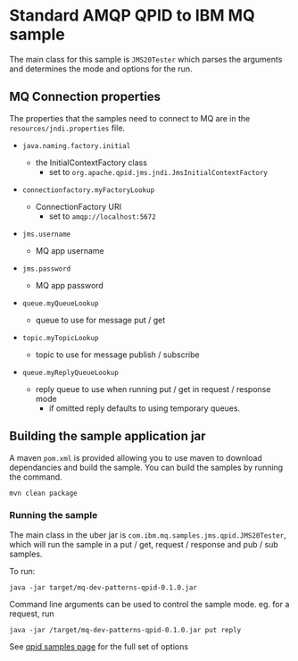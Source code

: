 # Standard AMQP QPID to IBM MQ sample
The main class for this sample is `JMS20Tester` which parses the arguments 
and determines the mode and options for the run.

## MQ Connection properties
The properties that the samples need to connect to MQ are in the
`resources/jndi.properties` file.

* `java.naming.factory.initial`
  * the InitialContextFactory class
    * set to `org.apache.qpid.jms.jndi.JmsInitialContextFactory`

* `connectionfactory.myFactoryLookup`
  * ConnectionFactory URI
    * set to `amqp://localhost:5672`

* `jms.username`
  * MQ app username

* `jms.password`
  * MQ app password

* `queue.myQueueLookup`
  * queue to use for message put / get

* `topic.myTopicLookup`
  * topic to use for message publish / subscribe

* `queue.myReplyQueueLookup`
  * reply queue to use when running put / get in request / response mode
    * if omitted reply defaults to using temporary queues.

## Building the sample application jar
A maven `pom.xml` is provided allowing you to use maven to download dependancies and build the sample. You can build the samples by running the command.

````
mvn clean package
````

### Running the sample
The main class in the uber jar is `com.ibm.mq.samples.jms.qpid.JMS20Tester`, which will run the sample in a put / get, request / response and pub / sub samples.

To run:

````
java -jar target/mq-dev-patterns-qpid-0.1.0.jar
````

Command line arguments can be used to control the sample mode. eg. for a request, run  

````
java -jar /target/mq-dev-patterns-qpid-0.1.0.jar put reply
````

See [qpid samples page](/amqp-qpid/README.md) for the full set of options
